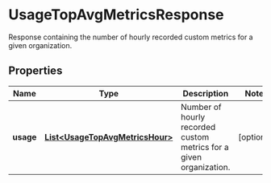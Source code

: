 

# UsageTopAvgMetricsResponse

Response containing the number of hourly recorded custom metrics for a given organization.

## Properties

Name | Type | Description | Notes
------------ | ------------- | ------------- | -------------
**usage** | [**List&lt;UsageTopAvgMetricsHour&gt;**](UsageTopAvgMetricsHour.md) | Number of hourly recorded custom metrics for a given organization. |  [optional]



